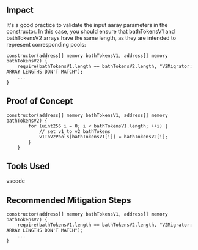 ## Impact
It's a good practice to validate the input aaray parameters in the constructor. In this case, you should ensure that bathTokensV1 and bathTokensV2 arrays have the same length, as they are intended to represent corresponding pools:
```solidity
constructor(address[] memory bathTokensV1, address[] memory bathTokensV2) {
    require(bathTokensV1.length == bathTokensV2.length, "V2Migrator: ARRAY LENGTHS DON'T MATCH");
    ...
}
```
## Proof of Concept
```solidity
constructor(address[] memory bathTokensV1, address[] memory bathTokensV2) {
        for (uint256 i = 0; i < bathTokensV1.length; ++i) {
            // set v1 to v2 bathTokens 
            v1ToV2Pools[bathTokensV1[i]] = bathTokensV2[i];
        }
    }
```

## Tools Used
vscode
## Recommended Mitigation Steps
```solidity
constructor(address[] memory bathTokensV1, address[] memory bathTokensV2) {
    require(bathTokensV1.length == bathTokensV2.length, "V2Migrator: ARRAY LENGTHS DON'T MATCH");
    ...
}
```